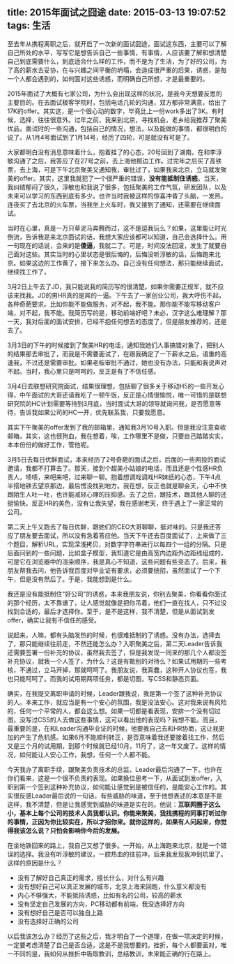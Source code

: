title: 2015年面试之囧途
date: 2015-03-13 19:07:52
tags: 生活
---

至去年从携程离职之后，就开启了一次新的面试囧途，面试这东西，主要可以了解自己所处的水平，写写它是想告诉自己一些事情，有事情，人应该要了解和想清楚自己到底需要什么，到底适合什么样的工作，而不是为了生活，为了好的公司，为了高的薪水去妥协，在与兴趣之间平衡的坍塌，会造成很严重的后果，诱惑，是每一个人都会遇到的，如何面对这些诱惑，而明确自己所想，才是最重要的。

2015年面试了大概有七家公司，为什么会出现这样的状况，是我今天想要反思的主要目的。在去面试极客学院时，包括电话几轮的沟通，双方都非常满意，给出了17K的offer。其实这，是一个很心动的数字，毕竟比上一份work多出了3K。有时候，选择，往往很意外。过年之前，我来到北京，寻找机会，老乡给我推荐了聚美优品，面试时的一些沟通，包括自己的情况，想法，以及能做的事情，都很明白的说了。从1月4号面试到了1月14号，经历了四轮，可是就没有可是了。

大家都明白没有消息意味着什么，抱着挂了的心态，20号回到了湖南。在和李淳敏沟通了之后，我答应了在27号之前，去上海他那边工作。过完年之后买了高铁票，去上海，可是下午北京聚美又通知我，审批过了，如果我来北京，立马就发聚美的offer。其实，这里我就犯了一个很严重的错误，**没有能抵制住诱惑**。当天，我纠结郁闷了很久，淳敏也和我说了很多，包括聚美的工作气氛，研发团队，以及未来可以学习的东西到底有多少。也许当时我被这样的惊喜冲昏了头脑，一发热，连夜买了去北京的火车票，当我坐上火车时，我又接到了通知，还需要在继续面试。

当时在心里，真是一万只草泥马奔腾而过，这不是逗我玩么？如果，这里能让时光倒流，告诉我是来北京面试的话，我想大家应该都可以知道，自己会选择什么。用一句现在的话说，会来的是**傻逼**，我就二了。可是，时间没法回滚，发生了就要自己面对这些。其实当时的心里状态是很后悔的，后悔没听淳敏的话，后悔跑来北京。如果这边的工作黄了，接下来怎么办。自己没有任何想法，那只能继续面试，继续找工作了。

3月2日上午去了JD，我只能说我的简历写的很清楚。如果你需要正规军，就不应该来找我。JD的男HR真的是屌的一逼。下午去了一家创业公司，我大呼伤不起，各种奇葩要求。比如你能不能做服务，对不起，我不能。那你能不能写移动客户端，对不起，我不能。我简历写的是，移动前端好吧？未必，汉字这么难理解？那一天，我对后面的面试安排，已经不抱任何想去的态度了，但是朋友推荐的，还是去了。

3月3日的下午的时候接到了聚美HR的电话，通知我她们人事搞错对象了，把别人的结果那去审批了，而我是不需要面试了，在跟我确定了一下薪水之后，语重的高速我，不过还是需要审批。如果老板审批不通过，她也没有办法，只能和我说声对不起。当时，我心里只是呵呵的，反正是有了不信任感。

3月4日去联想研究院面试，结果很理想，包括聊了很多关于移动H5的一些开发心得，中午面试的大哥还请我吃了一顿午饭，反正是心情很愉悦，唯一可惜的是联想研究院的HC计划需要等待到3月底，当时面试大哥的领导就询问我，是否愿意等待，告诉我如果公司的HC一开，优先联系我，只要我愿意。

其实下午聚美的offer发到了我的邮箱里，通知我3月10号入职。但是我没注意查收邮箱，其实，这也很狗血，我在想着，唉，工作哪里不是做，只要自己踏踏实实，本本份份的做好工作，管他呢。

3月5日去每日优鲜面试，本来经历了2号奇葩的面试之后，后面的一些网投的面试邀请，我都不打算去了。那天，接到个超美小姑娘的电话，而且还是个性感HR负责人，啧啧，来吧来吧，过来聊一聊。抱着想调戏调戏HR妹纸的心态，下午4点半搭地铁去望京那边，最后愣没找到地方。我在想，反正也就是聊会天，心中不快跟陌生人吐一吐，也许能减轻心理的压抑感。去了之后，跟技术，跟其他人聊的还挺愉快。反正HR的美色，没有让我失望，我在感谢老天，终于遇上了一家正常的公司。

第二天上午又跑去了每日优鲜，跟她们的CEO大哥聊聊，挺对味的。只是我还答应了朋友要去面试，所以没有急着答应他。当天下午还去百度面试了，上来做了三个题目，解析URL，实现深浅拷贝，对数字字符串进行以每四个一组的分隔。只是后面问到的一些问题，比如盒子模型，我知道它是由高宽内边距外边距线组成的，可是它在浏览器中的渲染顺序，我是真心不知道，这些问题有些变态了。后来，我朋友帮我去问，他告诉我百度对毕业证有要求，必须要统招，虽然面试了一个下午，但是没有然后了。于是，我能想到是什么。

我还是没有能抵制住"好公司"的诱惑，本来我朋友说，你别去聚美，你看看你面试的那个经历，太不靠谱了，让人感觉就像是把你吊着，他们一直在找人，只不过没找到合适的，最后才选择你。至于，是不是这样，我不清楚，但是从面试到发offer，确实让我有不信任的感受。

说起来，人嘛，都有头脑发热的时候，也很难抵制的了诱惑。没有办法，选择去了，那只能继续往前走，不然还能怎么办？入职聚美之后，第二天Leader告诉我还需要签署一份补充的协议，虽然我去签了，但是我发现一同来的那几个人都没签补充协议，就我一个人签了，为什么？这是有甄别的对待么？如果试用期的一些考核，不通过，立马开掉，那就呵呵了。我朋友说，我真蠢，这种开人协议也签，我也只能呵呵了。而我的试用期两项任务，都是切图，写CSS和静态页面。

确实，在我提交离职申请的时候，Leader跟我说，我是第一个签了这种补充协议的人。本来工作，就应当是有一个安心的氛围，我是没法安心。这对我来说有风险的，任何一个平常的人，都会这么想。如果一切都是看表现，安排一个没有切过图，没写过CSS的人去做这些事情，这可以看出他的表现吗？我想不能。而且，最重要的是，在和Leader沟通毕业证的时候，他要我自己去和HR协商，这让我更加的产生了危机感。如果6月不能顺利转正，是否意味着我还要接着找工作，然后又是三个月的试用期，到那个时候就已经10月，11月了，这一年又废了。这样的情况，如何能让人安心工作，我想，任何一个人都不能。

今天我办了离职手续，跟聚美负责技术的总监，Leader最后沟通了一下。也许在你们看来，这是一个很不负责的表现。如果换位思考一下，从面试到发offer，入职到第一个签到这种补充协议，如何能让感觉到是被信任的，是能安心工作的。其实很反感Leader最后说的一句话，有些威胁的味道，至于他想表述的本意是不是这样，我不清楚，但是让我感觉到威胁的味道是实在的。他说：**互联网圈子这么小，基本上每个公司的技术人员我都认识。你能来聚美，我找携程的同事打听过你的事情，正因为你比较实在，所以才招你来。就你这样的，如果有人问起来，你觉得我该怎么说？只怕会影响你今后的发展。**

在坐地铁回来的路上，我自己又想了很多。一开始，从上海跑来北京，就是一个错误的选择。我没有听淳敏的建议，一腔热血的往前冲，后来我发现我冲到坑里了。这样的原因是什么？

* 没有了解好自己真正的需求，擅长什么，对什么有兴趣
* 没有想好自己可以真正发展的城市，北京上海来回跑，什么意义都没有
* 内心不够强大，不能抵挡诱惑，比如有名的公司，较高的薪水
* 没有坚定自己发展的方向，PC移动都有前端，我没选择好方向
* 没有想好自己是否可以独自上路
* 没有选择好正确的公司

以后我该怎么办？经历了这些之后，我才明白了一个道理，在做一项决定的时候，一定要考虑清楚了自己是否合适，这是不是我想要的。挫折，每个人都要面对，唯一不同的是，我如何从挫折中吸取教训，总结教训，未来能正确的行在路上。


